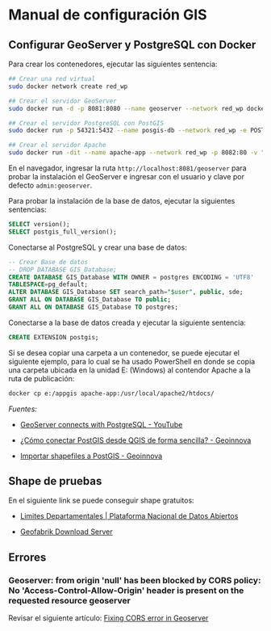 # Manual de configuración GIS

## Configurar GeoServer y PostgreSQL con Docker

Para crear los contenedores, ejecutar las siguientes sentencia:

```bash
## Crear una red virtual
sudo docker network create red_wp

## Crear el servidor GeoServer
sudo docker run -d -p 8081:8080 --name geoserver --network red_wp docker.osgeo.org/geoserver:2.23.1

## Crear el servidor PostgreSQL con PostGIS
sudo docker run -p 54321:5432 --name posgis-db --network red_wp -e POSTGRES_PASSWORD=secret -d postgis/postgis:15-3.3

## Crear el servidor Apache
sudo docker run -dit --name apache-app --network red_wp -p 8082:80 -v "$PWD":/usr/local/apache2/htdocs/ httpd:2.4
```

En el navegador, ingresar la ruta `http://localhost:8081/geoserver` para probar la instalación el GeoServer e ingresar con el usuario y clave por defecto `admin:geoserver`.

Para probar la instalación de la base de datos, ejecutar la siguientes sentencias:

```sql
SELECT version();
SELECT postgis_full_version();
```

Conectarse al PostgreSQL y crear una base de datos:

```sql
-- Crear Base de datos
-- DROP DATABASE GIS_Database;
CREATE DATABASE GIS_Database WITH OWNER = postgres ENCODING = 'UTF8'
TABLESPACE=pg_default;
ALTER DATABASE GIS_Database SET search_path="$user", public, sde;
GRANT ALL ON DATABASE GIS_Database TO public;
GRANT ALL ON DATABASE GIS_Database TO postgres;
```

Conectarse a la base de datos creada y ejecutar la siguiente sentencia:

```sql
CREATE EXTENSION postgis;
```

Si se desea copiar una carpeta a un contenedor, se puede ejecutar el siguiente ejemplo, para lo cual se ha usado PowerShell en donde se copia una carpeta ubicada en la unidad E: (Windows) al contendor Apache a la ruta de publicación:

```bash
docker cp e:/appgis apache-app:/usr/local/apache2/htdocs/
```

*Fuentes:*

- [GeoServer connects with PostgreSQL - YouTube](https://www.youtube.com/watch?v=_UF98jQ2d-c)

- [¿Cómo conectar PostGIS desde QGIS de forma sencilla? - Geoinnova](https://geoinnova.org/blog-territorio/tutorial-gis-conectar-postgis-desde-qgis/)

- [Importar shapefiles a PostGIS - Geoinnova](https://geoinnova.org/blog-territorio/importar-shapefiles-a-postgis/)

## Shape de pruebas

En el siguiente link se puede conseguir shape gratuitos:

- [Limites Departamentales | Plataforma Nacional de Datos Abiertos](https://www.datosabiertos.gob.pe/dataset/limites-departamentales)

- [Geofabrik Download Server](https://download.geofabrik.de/south-america/peru.html)



## Errores

### Geoserver: from origin 'null' has been blocked by CORS policy: No 'Access-Control-Allow-Origin' header is present on the requested resource geoserver

Revisar el siguiente artículo: [Fixing CORS error in Geoserver](https://www.linkedin.com/pulse/fixing-cors-error-geoserver-krishna-lodha/)
